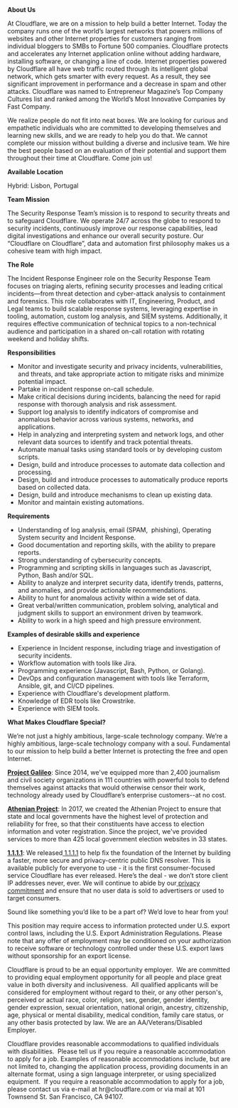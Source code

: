 <div class="content-intro">
	<div><strong>About Us</strong></div>
	<div>
		<p>At Cloudflare, we are on a mission to help build a better Internet. Today the company runs one of the world’s largest networks that powers millions of websites and other Internet properties for customers ranging from individual bloggers to SMBs to Fortune 500 companies. Cloudflare protects and accelerates any Internet application online without adding hardware, installing software, or changing a line of code. Internet properties powered by Cloudflare all have web traffic routed through its intelligent global network, which gets smarter with every request. As a result, they see significant improvement in performance and a decrease in spam and other attacks. Cloudflare was named to Entrepreneur Magazine’s Top Company Cultures list and ranked among the World’s Most Innovative Companies by Fast Company.&nbsp;</p>
		<p><span style="font-weight: 400;">We realize people do not fit into neat boxes. We are looking for curious and empathetic individuals who are committed to developing themselves and learning new skills, and we are ready to help you do that. We cannot complete our mission without building a diverse and inclusive team. We hire the best people based on an evaluation of their potential and support them throughout their time at Cloudflare. Come join us!&nbsp;</span></p>
	</div>
</div>
<p><strong>Available Location</strong></p>
<p>Hybrid: Lisbon, Portugal</p>
<p><strong>Team Mission</strong></p>
<p>The Security Response Team’s mission is to respond to security threats and to safeguard Cloudflare. We operate 24/7 across the globe to respond to security incidents, continuously improve our response capabilities, lead digital investigations and enhance our overall security posture. Our “Cloudflare on Cloudflare”, data and automation first philosophy makes us a cohesive team with high impact.&nbsp;</p>
<p><strong>The Role</strong></p>
<p>The Incident Response Engineer role on the Security Response Team focuses on triaging alerts, refining security processes and leading critical incidents—from threat detection and cyber-attack analysis to containment and forensics. This role collaborates with IT, Engineering, Product, and Legal teams to build scalable response systems, leveraging expertise in tooling, automation, custom log analysis, and SIEM systems. Additionally, it requires effective communication of technical topics to a non-technical audience and participation in a shared on-call rotation with rotating weekend and holiday shifts.</p>
<p><strong>Responsibilities&nbsp;</strong></p>
<ul>
	<li>Monitor and investigate security and privacy incidents, vulnerabilities, and threats, and take appropriate action to mitigate risks and minimize potential impact.</li>
	<li>Partake in incident response on-call schedule.</li>
	<li>Make critical decisions during incidents, balancing the need for rapid response with thorough analysis and risk assessment.</li>
	<li>Support log analysis to identify indicators of compromise and anomalous behavior across various systems, networks, and applications.</li>
	<li>Help in analyzing and interpreting system and network logs, and other relevant data sources to identify and track potential threats.</li>
	<li>Automate manual tasks using standard tools or by developing custom scripts.</li>
	<li>Design, build and introduce processes to automate data collection and processing.</li>
	<li>Design, build and introduce processes to automatically produce reports based on collected data.</li>
	<li>Design, build and introduce mechanisms to clean up existing data.</li>
	<li>Monitor and maintain existing automations.</li>
</ul>
<p><strong>Requirements</strong></p>
<ul>
	<li>Understanding of log analysis, email (SPAM,&nbsp; phishing), Operating System security and Incident Response.</li>
	<li>Good documentation and reporting skills, with the ability to prepare reports.</li>
	<li>Strong understanding of cybersecurity concepts.</li>
	<li>Programming and scripting skills in languages such as Javascript, Python, Bash and/or SQL.</li>
	<li>Ability to analyze and interpret security data, identify trends, patterns, and anomalies, and provide actionable recommendations.</li>
	<li>Ability to hunt for anomalous activity within a wide set of data.</li>
	<li>Great verbal/written communication, problem solving, analytical and judgment skills to support an environment driven by teamwork.</li>
	<li>Ability to work in a high speed and high pressure environment.</li>
</ul>
<p><strong>Examples of desirable skills and experience</strong></p>
<ul>
	<li>Experience in Incident response, including triage and investigation of security incidents.</li>
	<li>Workflow automation with tools like Jira.</li>
	<li>Programming experience (Javascript, Bash, Python, or Golang).</li>
	<li>DevOps and configuration management with tools like Terraform, Ansible, git, and CI/CD pipelines.</li>
	<li>Experience with Cloudflare's development platform.</li>
	<li>Knowledge of EDR tools like Crowstrike.</li>
	<li>Experience with SIEM tools.</li>
</ul>
<div class="content-conclusion">
	<p><strong>What Makes Cloudflare Special?</strong></p>
	<p><span style="font-weight: 400;">We’re not just a highly ambitious, large-scale technology company. We’re a highly ambitious, large-scale technology company with a soul. Fundamental to our mission to help build a better Internet is protecting the free and open Internet.</span></p>
	<p><a href="https://blog.cloudflare.com/protecting-free-expression-online/"><strong>Project Galileo</strong></a><span style="font-weight: 400;">: Since 2014, we've equipped more than 2,400 journalism and civil society organizations in 111 countries with powerful tools to defend themselves against attacks that would otherwise censor their work, technology already used by Cloudflare’s enterprise customers--at no cost.</span></p>
	<p><strong><a href="https://www.cloudflare.com/athenian/">Athenian Project</a></strong><span style="font-weight: 400;">: In 2017, we created the Athenian Project to ensure that state and local governments have the highest level of protection and reliability for free, so that their constituents have access to election information and voter registration. Since the project, we've provided services to more than 425 local government election websites in 33 states.</span></p>
	<p><a href="https://1.1.1.1/"><strong>1.1.1.1</strong></a><span style="font-weight: 400;">: We released</span><a href="https://1.1.1.1/"> <span style="font-weight: 400;">1.1.1.1</span></a><span style="font-weight: 400;"> to help fix the foundation of the Internet by building a faster, more secure and privacy-centric public DNS resolver. This is available publicly for everyone to use - it is the first consumer-focused service Cloudflare has ever released. Here’s the deal - we don’t store client IP addresses never, ever. We will continue to abide by our</span><a href="https://developers.cloudflare.com/1.1.1.1/privacy/public-dns-resolver"> privacy commitment</a><span style="font-weight: 400;"> and ensure that no user data is sold to advertisers or used to target consumers.</span></p>
	<p><span style="font-weight: 400;">Sound like something you’d like to be a part of? We’d love to hear from you!</span></p>
	<p><span style="font-weight: 400;">This position may require access to information protected under U.S. export control laws, including the U.S. Export Administration Regulations. Please note that any offer of employment may be conditioned on your authorization to receive software or technology controlled under these U.S. export laws without sponsorship for an export license.</span></p>
	<p><span style="font-weight: 400;">Cloudflare is proud to be an equal opportunity employer. &nbsp;We are committed to providing equal employment opportunity for all people and place great value in both diversity and inclusiveness. &nbsp;All qualified applicants will be considered for employment without regard to their, or any other person's, perceived or actual</span> <span style="font-weight: 400;">race, color, religion, sex, gender, gender identity, gender expression, sexual orientation, national origin, ancestry, citizenship, age, physical or mental disability, medical condition, family care status, or any other basis protected by law. </span><span style="font-weight: 400;">We are an AA/Veterans/Disabled Employer.</span></p>
	<p><span style="font-weight: 400;">Cloudflare provides reasonable accommodations to qualified individuals with disabilities. &nbsp;Please tell us if you require a reasonable accommodation to apply for a job. Examples of reasonable accommodations include, but are not limited to, changing the application process, providing documents in an alternate format, using a sign language interpreter, or using specialized equipment. &nbsp;If you require a reasonable accommodation to apply for a job, please contact us via e-mail at </span><span style="font-weight: 400;">hr@cloudflare.com</span><span style="font-weight: 400;"> or via mail at 101 Townsend St. San Francisco, CA 94107.</span></p>
</div>
